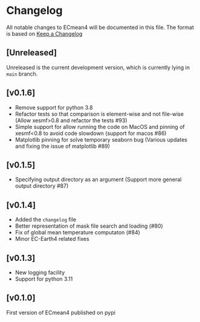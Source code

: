 # Changelog

All notable changes to ECmean4 will be documented in this file.
The format is based on [Keep a Changelog](https://keepachangelog.com/en/1.0.0/)

## [Unreleased]

Unreleased is the current development version, which is currently lying in `main` branch.

## [v0.1.6]

- Remove support for python 3.8
- Refactor tests so that comparison is element-wise and not file-wise (Allow xesmf>0.8 and refactor the tests #93)
- Simple support for allow running the code on MacOS and pinning of xesmf<0.8 to avoid code slowdown (support for macos #86)
- Matplotlib pinning for solve temporary seaborn bug (Various updates and fixing the issue of matplotlib #89)

## [v0.1.5]

- Specifying output directory as an argument (Support more general output directory #87)

## [v0.1.4]

- Added the `changelog` file
- Better representation of mask file search and loading (#80)
- Fix of global mean temperature computaton (#84)
- Minor EC-Earth4 related fixes

## [v0.1.3]

- New logging facility
- Support for python 3.11

## [v0.1.0]

First version of ECmean4 published on pypi

